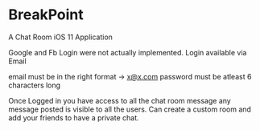 # BreakPoint
A Chat Room iOS 11 Application 

Google and Fb Login were not actually implemented.
Login available via Email

email must be in the right format -> x@x.com
password must be atleast 6 characters long

Once Logged in you have access to all the chat room message any message posted is visible to all the users.
Can create a custom room and add your friends to have a private chat.

